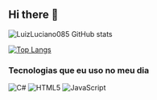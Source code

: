 ## Hi there 👋






![ LuizLuciano085 GitHub stats](https://github-readme-stats.vercel.app/api?username=LuizLuciano085&show_icons=true&theme=radical)

[![Top Langs](https://github-readme-stats.vercel.app/api/top-langs/?username=LuizLuciano085&layout=donut-vertical)](https://github.com/LuizLuciano085/github-readme-stats)

### Tecnologias que eu uso no meu dia

![C#](https://img.shields.io/badge/c%23-%23239120.svg?style=for-the-badge&logo=csharp&logoColor=white)
![HTML5](https://img.shields.io/badge/html5-%23E34F26.svg?style=for-the-badge&logo=html5&logoColor=white)
![JavaScript](https://img.shields.io/badge/javascript-%23323330.svg?style=for-the-badge&logo=javascript&logoColor=%23F7DF1E)


